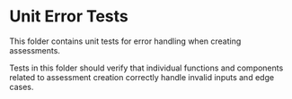 # Unit Error Tests

This folder contains unit tests for error handling when creating assessments.

Tests in this folder should verify that individual functions and components related to assessment creation correctly handle invalid inputs and edge cases. 